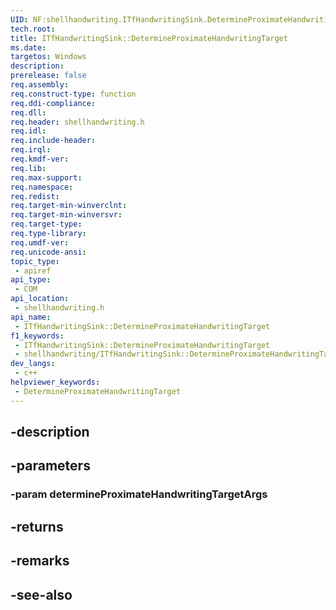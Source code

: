 ```yaml
---
UID: NF:shellhandwriting.ITfHandwritingSink.DetermineProximateHandwritingTarget
tech.root: 
title: ITfHandwritingSink::DetermineProximateHandwritingTarget
ms.date: 
targetos: Windows
description: 
prerelease: false
req.assembly: 
req.construct-type: function
req.ddi-compliance: 
req.dll: 
req.header: shellhandwriting.h
req.idl: 
req.include-header: 
req.irql: 
req.kmdf-ver: 
req.lib: 
req.max-support: 
req.namespace: 
req.redist: 
req.target-min-winverclnt: 
req.target-min-winversvr: 
req.target-type: 
req.type-library: 
req.umdf-ver: 
req.unicode-ansi: 
topic_type:
 - apiref
api_type:
 - COM
api_location:
 - shellhandwriting.h
api_name:
 - ITfHandwritingSink::DetermineProximateHandwritingTarget
f1_keywords:
 - ITfHandwritingSink::DetermineProximateHandwritingTarget
 - shellhandwriting/ITfHandwritingSink::DetermineProximateHandwritingTarget
dev_langs:
 - c++
helpviewer_keywords:
 - DetermineProximateHandwritingTarget
---
```


## -description

## -parameters

### -param determineProximateHandwritingTargetArgs

## -returns

## -remarks

## -see-also

